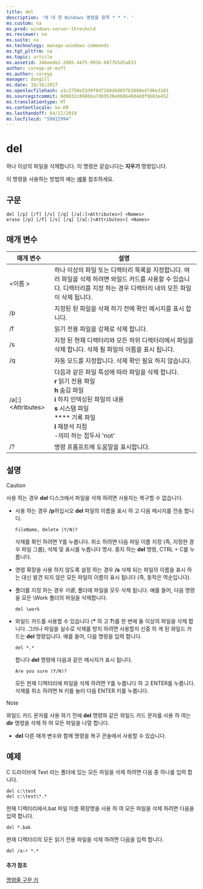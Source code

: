 ```yaml
---
title: del
description: '에 대 한 Windows 명령을 항목 * * *- '
ms.custom: na
ms.prod: windows-server-threshold
ms.reviewer: na
ms.suite: na
ms.technology: manage-windows-commands
ms.tgt_pltfrm: na
ms.topic: article
ms.assetid: 346eede2-2085-44f5-9936-6877b5d5a833
author: coreyp-at-msft
ms.author: coreyp
manager: dongill
ms.date: 10/16/2017
ms.openlocfilehash: a1c2756e53d9f047160ddd037b3868e47d6e3181
ms.sourcegitcommit: 0d0b32c8986ba7db9536e0b8648d4ddf9b03e452
ms.translationtype: HT
ms.contentlocale: ko-KR
ms.lasthandoff: 04/17/2019
ms.locfileid: "59822994"
---
```

# <a name="del"></a>del



하나 이상의 파일을 삭제합니다. 이 명령은 같습니다는 **지우기** 명령입니다.

이 명령을 사용하는 방법의 예는 [예](#BKMK_examples)를 참조하세요.

## <a name="syntax"></a>구문

```
del [/p] [/f] [/s] [/q] [/a[:]<Attributes>] <Names>
erase [/p] [/f] [/s] [/q] [/a[:]<Attributes>] <Names>
```

## <a name="parameters"></a>매개 변수

|매개 변수|설명|
|---------|-----------|
|\<이름 >|하나 이상의 파일 또는 디렉터리 목록을 지정합니다. 여러 파일을 삭제 하려면 와일드 카드를 사용할 수 있습니다. 디렉터리를 지정 하는 경우 디렉터리 내의 모든 파일이 삭제 됩니다.|
|/p|지정된 된 파일을 삭제 하기 전에 확인 메시지를 표시 합니다.|
|/f|읽기 전용 파일을 강제로 삭제 합니다.|
|/s|지정 된 현재 디렉터리와 모든 하위 디렉터리에서 파일을 삭제 합니다. 삭제 될 파일의 이름을 표시 됩니다.|
|/q|자동 모드를 지정합니다. 삭제 확인 필요 하지 않습니다.|
|/a[:]\<Attributes>|다음과 같은 파일 특성에 따라 파일을 삭제 합니다.</br>**r** 읽기 전용 파일</br>**h** 숨김 파일</br>**i** 하지 인덱싱된 파일의 내용</br>**s** 시스템 파일</br>**** 기록 파일</br>**l** 재분석 지점</br>-의미 하는 접두사 'not'|
|/?|명령 프롬프트에 도움말을 표시합니다.|

## <a name="remarks"></a>설명

> [!CAUTION]
> 사용 하는 경우 **del** 디스크에서 파일을 삭제 하려면 사용자는 복구할 수 없습니다.
-   사용 하는 경우 **/p**하십시오 **del** 파일의 이름을 표시 하 고 다음 메시지를 전송 합니다.

    `FileName, Delete (Y/N)?`

    삭제를 확인 하려면 Y를 누릅니다. 취소 하려면 다음 파일 이름 지정 (즉, 지정한 경우 파일 그룹), 삭제 및 표시를 누릅니다 명사. 중지 하는 **del** 명령, CTRL + C를 누릅니다.
-   명령 확장을 사용 하지 않도록 설정 하는 경우 **/s** 삭제 되는 파일의 이름을 표시 하는 대신 발견 되지 않은 모든 파일의 이름이 표시 됩니다 (즉, 동작은 역순입니다).
-   폴더를 지정 하는 경우 *이름*, 폴더에 파일을 모두 삭제 됩니다. 예를 들어, 다음 명령을 모든 \Work 폴더의 파일을 삭제합니다.  
    ```
    del \work
    ```  
-   와일드 카드를 사용할 수 있습니다 (**&#42;** 하 고 **?**)를 한 번에 둘 이상의 파일을 삭제 합니다. 그러나 파일을 실수로 삭제를 방지 하려면 사용할지 신중 하 게 된 와일드 카드는 **del** 명령입니다. 예를 들어, 다음 명령을 입력 합니다.  
    ```
    del *.*
    ```  
    합니다 **del** 명령에 다음과 같은 메시지가 표시 됩니다.

    `Are you sure (Y/N)?`

    모든 현재 디렉터리에 파일을 삭제 하려면 Y를 누릅니다 하 고 ENTER를 누릅니다. 삭제를 취소 하려면 N 키를 눌러 다음 ENTER 키를 누릅니다.

> [!NOTE]
> 와일드 카드 문자를 사용 하기 전에 **del** 명령와 같은 와일드 카드 문자를 사용 하 여는 **dir** 명령을 삭제 하 여 모든 파일을 나열 합니다.
-   **del** 다른 매개 변수와 함께 명령을 복구 콘솔에서 사용할 수 있습니다.

## <a name="BKMK_examples"></a>예제

C 드라이브에 Test 라는 폴더에 있는 모든 파일을 삭제 하려면 다음 중 하나를 입력 합니다.
```
del c:\test
del c:\test\*.*
```
현재 디렉터리에서.bat 파일 이름 확장명을 사용 하 여 모든 파일을 삭제 하려면 다음을 입력 합니다.
```
del *.bak
```
현재 디렉터리의 모든 읽기 전용 파일을 삭제 하려면 다음을 입력 합니다.
```
del /a:r *.*
```

#### <a name="additional-references"></a>추가 참조

[명령줄 구문 키](command-line-syntax-key.md)